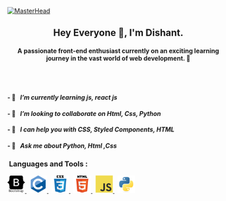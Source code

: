 [![MasterHead](https://user-images.githubusercontent.com/74038190/221352995-5ac18bdf-1a19-4f99-bbb6-77559b220470.gif)](dishant)
 **<h2 align="center"> Hey Everyone 👋, I'm Dishant. </h2>**
<h4 align="center"> <b> A passionate front-end enthusiast currently on an exciting learning journey in the vast world of web development. 🚀</b> </h4> <br> <br>
<img align ="right" alt "Coding" width="300" src="https://user-images.githubusercontent.com/74038190/229223263-cf2e4b07-2615-4f87-9c38-e37600f8381a.gif">

 #### **- 🌱 &nbsp; _I’m currently learning js, react js_**

 #### **- 👯 &nbsp; _I’m looking to collaborate on Html, Css, Python_**

 #### **- 🤝 &nbsp; _I can help you with CSS, Styled Components, HTML_**

 #### **- 💬 &nbsp; _Ask me about Python, Html ,Css_** <br>

 **<h3 align="left">&nbsp;Languages and Tools :</h3>**
 
**<p align="left"> <a href="https://getbootstrap.com" target="_blank" rel="noreferrer"> <img src="https://raw.githubusercontent.com/devicons/devicon/master/icons/bootstrap/bootstrap-plain-wordmark.svg" alt="bootstrap" width="40" height="40"/> </a> &nbsp; <a href="https://www.cprogramming.com/" target="_blank" rel="noreferrer"> <img src="https://raw.githubusercontent.com/devicons/devicon/master/icons/c/c-original.svg" alt="c" width="40" height="40"/> </a> &nbsp; <a href="https://www.w3schools.com/css/" target="_blank" rel="noreferrer"> <img src="https://raw.githubusercontent.com/devicons/devicon/master/icons/css3/css3-original-wordmark.svg" alt="css3" width="40" height="40"/> </a> &nbsp; <a href="https://www.w3.org/html/" target="_blank" rel="noreferrer"> <img src="https://raw.githubusercontent.com/devicons/devicon/master/icons/html5/html5-original-wordmark.svg" alt="html5" width="40" height="40"/> </a> &nbsp; <a href="https://developer.mozilla.org/en-US/docs/Web/JavaScript" target="_blank" rel="noreferrer"> <img src="https://raw.githubusercontent.com/devicons/devicon/master/icons/javascript/javascript-original.svg" alt="javascript" width="40" height="40"/> </a> &nbsp; <a href="https://www.python.org" target="_blank" rel="noreferrer"> <img src="https://raw.githubusercontent.com/devicons/devicon/master/icons/python/python-original.svg" alt="python" width="40" height="40"/> </a> </p>** &nbsp;



